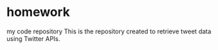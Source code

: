 # homework
my code repository
This is the repository created to retrieve tweet data using Twitter APIs.
